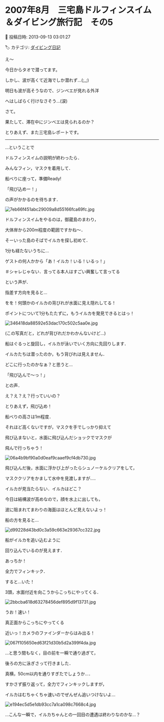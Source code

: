 # 2007年8月　三宅島ドルフィンスイム＆ダイビング旅行記　その5

📅 投稿日時: 2013-09-13 03:01:27

🏷️ カテゴリ: [ダイビング日記](ce3a7a8d424d112fce83ee85c81a0e344.md)

え～


今日からタオで潜ってます。


しかし、波が高くて近海でしか潜れず…(;_;)


明日も波が高そうなので、ジンベエが見れる外洋


へはしばらく行けなさそう…(涙)


さて。


果たして、滞在中にジンベエは見られるのか？





とりあえず、また三宅島レポートです。


-----


…ということで


ドルフィンスイムの説明が終わったら．


みんなフィン，マスクを着用して．


船べりに座って，準備Ready!


「飛び込めー！」


の声がかかるのを待ちます．




![7eb66f451abc29009a8d55166fca69fc.jpg](images/7eb66f451abc29009a8d55166fca69fc.jpg)







ドルフィンスイムをやるのは，御蔵島のまわり，


大体岸から200m程度の範囲ですかね～．


そーいった島のそばでイルカを探し初めて．


1分も経たないうちに…





ゲストの何人かから「あ！イルカ！いる！いるっ！」


＃シャレじゃない．言ってる本人はすごい興奮して言ってる


という声が．





指差す方向を見ると…


をを！何頭かのイルカの背びれが水面に見え隠れしてる！


ポイントについて1分もたたずに，もうイルカを発見できるとはっ！




![346418da88592e53dac170c502c5aa0e.jpg](images/346418da88592e53dac170c502c5aa0e.jpg)




(この写真だと，どれが背びれだかわかんないけど…)





船はぐるっと旋回し，イルカが泳いでいく方向に先回りします．


イルカたちは潜ったのか，もう背びれは見えません．


どこに行ったのかなぁ？と思うと…


「飛び込んで～っ！」


との声．





え？え？え？行っていいの？


とりあえず，飛び込め！





船べりの高さは1m程度．


それほど高くないですが，マスクを手でしっかり抑えて


飛び込まないと，水面に飛び込んだショックでマスクが


飛んで行っちゃう！







![06a4b9bf90a0d0eaf9caaef9cf4db730.jpg](images/06a4b9bf90a0d0eaf9caaef9cf4db730.jpg)




飛び込んだ後，水面に浮かび上がったらシュノーケルクリアをして，


マスククリアをかまして水中を見渡しますが…．


イルカが見当たらない．イルカはどこ？





今日は結構波が高めなので，顔を水上に出しても，


波に阻まれてまわりの海面はほとんど見えないよっ！





船の方を見ると…




![d99228d43bd0c3a59c663e29367cc322.jpg](images/d99228d43bd0c3a59c663e29367cc322.jpg)




船がイルカを追い込むように


回り込んでいるのが見えます．


あっちか！


全力でフィンキック．





すると…いた！


3頭，水面付近を向こうからこっちにやってくる．




![2bbcba618d63278456def895d9f13731.jpg](images/2bbcba618d63278456def895d9f13731.jpg)







うお！速い！


真正面からこっちにやってくる


近いっ！カメラのファインダーからはみ出る！




![067f105650ed63f21d30b5d2a399f4da.jpg](images/067f105650ed63f21d30b5d2a399f4da.jpg)







…と思う間もなく，目の前を一瞬で通り過ぎて，


後ろの方に泳ぎさって行きました．


真横，50cm以内を通りすぎたでしょうか…．





すかさず振り返って，全力でフィンキックしますが，


イルカはむちゃくちゃ速いのでぜんぜん追いつけないよ…




![e194ec5d5e1db93cc7a1ca098c7668c4.jpg](images/e194ec5d5e1db93cc7a1ca098c7668c4.jpg)







…こんな一瞬で，イルカちゃんとの一回目の遭遇は終わりなのかな…？
